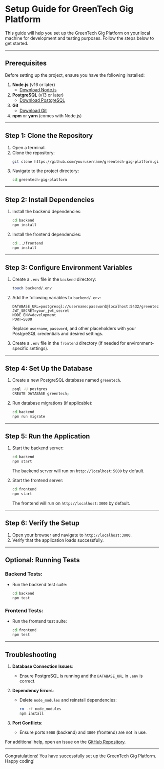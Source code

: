 # Setup Guide for GreenTech Gig Platform

This guide will help you set up the GreenTech Gig Platform on your local machine for development and testing purposes. Follow the steps below to get started.

---

## **Prerequisites**

Before setting up the project, ensure you have the following installed:

1. **Node.js** (v16 or later)
   - [Download Node.js](https://nodejs.org/)
2. **PostgreSQL** (v13 or later)
   - [Download PostgreSQL](https://www.postgresql.org/download/)
3. **Git**
   - [Download Git](https://git-scm.com/)
4. **npm** or **yarn** (comes with Node.js)

---

## **Step 1: Clone the Repository**

1. Open a terminal.
2. Clone the repository:
   ```bash
   git clone https://github.com/yourusername/greentech-gig-platform.git
   ```
3. Navigate to the project directory:
   ```bash
   cd greentech-gig-platform
   ```

---

## **Step 2: Install Dependencies**

1. Install the backend dependencies:
   ```bash
   cd backend
   npm install
   ```

2. Install the frontend dependencies:
   ```bash
   cd ../frontend
   npm install
   ```

---

## **Step 3: Configure Environment Variables**

1. Create a `.env` file in the `backend` directory:
   ```bash
   touch backend/.env
   ```

2. Add the following variables to `backend/.env`:
   ```env
   DATABASE_URL=postgresql://username:password@localhost:5432/greentech
   JWT_SECRET=your_jwt_secret
   NODE_ENV=development
   PORT=5000
   ```
   Replace `username`, `password`, and other placeholders with your PostgreSQL credentials and desired settings.

3. Create a `.env` file in the `frontend` directory (if needed for environment-specific settings).

---

## **Step 4: Set Up the Database**

1. Create a new PostgreSQL database named `greentech`.
   ```bash
   psql -U postgres
   CREATE DATABASE greentech;
   ```

2. Run database migrations (if applicable):
   ```bash
   cd backend
   npm run migrate
   ```

---

## **Step 5: Run the Application**

1. Start the backend server:
   ```bash
   cd backend
   npm start
   ```
   The backend server will run on `http://localhost:5000` by default.

2. Start the frontend server:
   ```bash
   cd frontend
   npm start
   ```
   The frontend will run on `http://localhost:3000` by default.

---

## **Step 6: Verify the Setup**

1. Open your browser and navigate to `http://localhost:3000`.
2. Verify that the application loads successfully.

---

## **Optional: Running Tests**

### Backend Tests:
- Run the backend test suite:
  ```bash
  cd backend
  npm test
  ```

### Frontend Tests:
- Run the frontend test suite:
  ```bash
  cd frontend
  npm test
  ```

---

## **Troubleshooting**

1. **Database Connection Issues**:
   - Ensure PostgreSQL is running and the `DATABASE_URL` in `.env` is correct.

2. **Dependency Errors**:
   - Delete `node_modules` and reinstall dependencies:
     ```bash
     rm -rf node_modules
     npm install
     ```

3. **Port Conflicts**:
   - Ensure ports `5000` (backend) and `3000` (frontend) are not in use.

For additional help, open an issue on the [GitHub Repository](https://github.com/yourusername/greentech-gig-platform/issues).

---

Congratulations! You have successfully set up the GreenTech Gig Platform. Happy coding!
